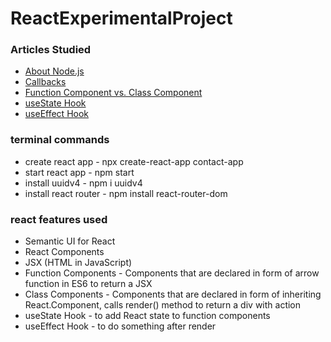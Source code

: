 # ReactExperimentalProject

### Articles Studied
- [About Node.js](https://nodejs.org/en/about/)
- [Callbacks](https://nodejs.org/en/knowledge/getting-started/control-flow/what-are-callbacks/)
- [Function Component vs. Class Component](https://www.twilio.com/blog/react-choose-functional-components)
- [useState Hook](https://reactjs.org/docs/hooks-state.html)
- [useEffect Hook](https://reactjs.org/docs/hooks-effect.html)


### terminal commands
- create react app  - npx create-react-app contact-app
- start react app   - npm start
- install uuidv4    - npm i uuidv4
- install react router - npm install react-router-dom

### react features used
- Semantic UI for React
- React Components
- JSX (HTML in JavaScript)
- Function Components - Components that are declared in form of arrow function in ES6 to return a JSX
- Class Components - Components that are declared in form of inheriting React.Component, calls render() method to return a div with action
- useState Hook - to add React state to function components
- useEffect Hook - to do something after render

